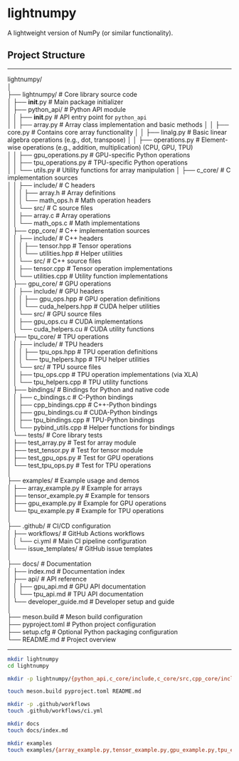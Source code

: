 # lightnumpy

A lightweight version of NumPy (or similar functionality).

## Project Structure

---

lightnumpy/  
│  
├── lightnumpy/                  # Core library source code  
│   ├── __init__.py              # Main package initializer  
│   ├── python_api/              # Python API module  
│   │   ├── __init__.py          # API entry point for `python_api`  
│   │   ├── array.py             # Array class implementation and basic methods
│   │   ├── core.py              # Contains core array functionality
│   │   ├── linalg.py            # Basic linear algebra operations (e.g., dot, transpose) 
│   │   ├── operations.py        # Element-wise operations (e.g., addition, multiplication) (CPU, GPU, TPU)  
│   │   ├── gpu_operations.py    # GPU-specific Python operations  
│   │   ├── tpu_operations.py    # TPU-specific Python operations  
│   │   └── utils.py             # Utility functions for array manipulation
│   ├── c_core/                  # C implementation sources  
│   │   ├── include/             # C headers  
│   │   │   ├── array.h          # Array definitions  
│   │   │   └── math_ops.h       # Math operation headers  
│   │   └── src/                 # C source files  
│   │       ├── array.c          # Array operations  
│   │       └── math_ops.c       # Math implementations  
│   ├── cpp_core/                # C++ implementation sources  
│   │   ├── include/             # C++ headers  
│   │   │   ├── tensor.hpp       # Tensor operations  
│   │   │   └── utilities.hpp    # Helper utilities  
│   │   └── src/                 # C++ source files  
│   │       ├── tensor.cpp       # Tensor operation implementations  
│   │       └── utilities.cpp    # Utility function implementations  
│   ├── gpu_core/                # GPU operations  
│   │   ├── include/             # GPU headers  
│   │   │   ├── gpu_ops.hpp      # GPU operation definitions  
│   │   │   └── cuda_helpers.hpp # CUDA helper utilities  
│   │   └── src/                 # GPU source files  
│   │       ├── gpu_ops.cu       # CUDA implementations  
│   │       └── cuda_helpers.cu  # CUDA utility functions  
│   ├── tpu_core/                # TPU operations  
│   │   ├── include/             # TPU headers  
│   │   │   ├── tpu_ops.hpp      # TPU operation definitions  
│   │   │   └── tpu_helpers.hpp  # TPU helper utilities  
│   │   └── src/                 # TPU source files  
│   │       ├── tpu_ops.cpp      # TPU operation implementations (via XLA)  
│   │       └── tpu_helpers.cpp  # TPU utility functions  
│   ├── bindings/                # Bindings for Python and native code  
│   │   ├── c_bindings.c         # C-Python bindings  
│   │   ├── cpp_bindings.cpp     # C++-Python bindings  
│   │   ├── gpu_bindings.cu      # CUDA-Python bindings  
│   │   ├── tpu_bindings.cpp     # TPU-Python bindings  
│   │   └── pybind_utils.cpp     # Helper functions for bindings  
│   └── tests/                   # Core library tests  
│       ├── test_array.py        # Test for array module  
│       ├── test_tensor.py       # Test for tensor module  
│       ├── test_gpu_ops.py      # Test for GPU operations  
│       └── test_tpu_ops.py      # Test for TPU operations  
│  
├── examples/                    # Example usage and demos  
│   ├── array_example.py         # Example for arrays  
│   ├── tensor_example.py        # Example for tensors  
│   ├── gpu_example.py           # Example for GPU operations  
│   └── tpu_example.py           # Example for TPU operations  
│  
├── .github/                     # CI/CD configuration  
│   ├── workflows/               # GitHub Actions workflows  
│   │   └── ci.yml               # Main CI pipeline configuration  
│   └── issue_templates/         # GitHub issue templates  
│  
├── docs/                        # Documentation  
│   ├── index.md                 # Documentation index  
│   ├── api/                     # API reference  
│   │   ├── gpu_api.md           # GPU API documentation  
│   │   └── tpu_api.md           # TPU API documentation  
│   └── developer_guide.md       # Developer setup and guide  
│  
├── meson.build                  # Meson build configuration  
├── pyproject.toml               # Python project configuration  
├── setup.cfg                    # Optional Python packaging configuration  
└── README.md                    # Project overview  


---

```sh
mkdir lightnumpy
cd lightnumpy

mkdir -p lightnumpy/{python_api,c_core/include,c_core/src,cpp_core/include,cpp_core/src,gpu_core/include,gpu_core/src,tpu_core/include,tpu_core/src,bindings,tests}

touch meson.build pyproject.toml README.md

mkdir -p .github/workflows
touch .github/workflows/ci.yml

mkdir docs
touch docs/index.md

mkdir examples
touch examples/{array_example.py,tensor_example.py,gpu_example.py,tpu_example.py}
```